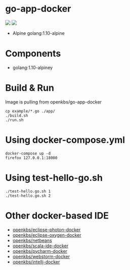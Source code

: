# go-app-docker
[![](https://images.microbadger.com/badges/image/openkbs/go-app-docker.svg)](https://microbadger.com/images/openkbs/go-app-docker "Get your own image badge on microbadger.com") [![](https://images.microbadger.com/badges/version/openkbs/go-app-docker.svg)](https://microbadger.com/images/openkbs/go-app-docker "Get your own version badge on microbadger.com")

* Alpine golang:1.10-alpine

# Components
* golang:1.10-alpiney 

# Build & Run
Image is pulling from openkbs/go-app-docker
```
cp example/*.go ./app/
./build.sh
./run.sh
```
# Using docker-compose.yml
```
docker-compose up -d
firefox 127.0.0.1:18000
```

# Using test-hello-go.sh
```
./test-hello.go.sh 1
./test-hello.go.sh 2
```
# Other docker-based IDE
* [openkbs/eclipse-photon-docker](https://hub.docker.com/r/openkbs/eclipse-photon-docker/)
* [openkbs/eclipse-oxygen-docker](https://hub.docker.com/r/openkbs/eclipse-oxygen-docker/)
* [openkbs/netbeans](https://hub.docker.com/r/openkbs/netbeans/)
* [openkbs/scala-ide-docker](https://hub.docker.com/r/openkbs/scala-ide-docker/)
* [openkbs/pycharm-docker](https://hub.docker.com/r/openkbs/pycharm-docker/)
* [openkbs/webstorm-docker](https://hub.docker.com/r/openkbs/webstorm-docker/)
* [openkbs/intellj-docker](https://hub.docker.com/r/openkbs/intellij-docker/)


